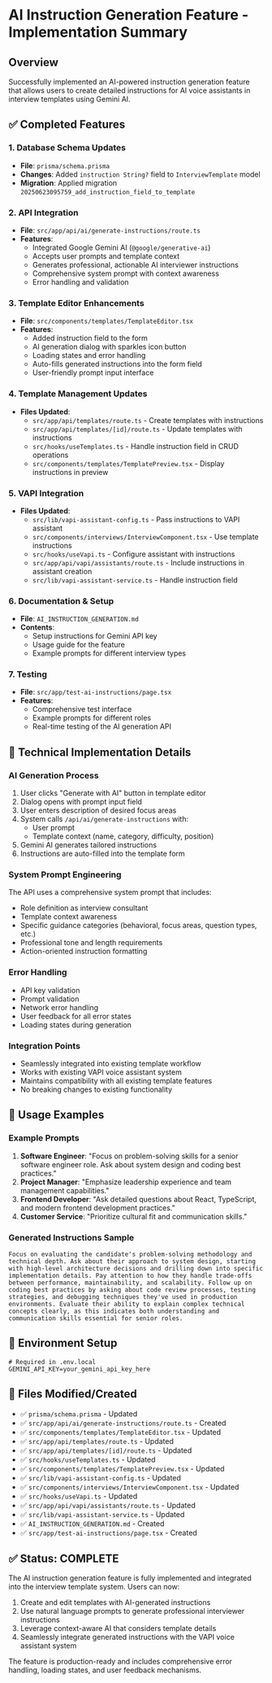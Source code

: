 # AI Instruction Generation Feature - Implementation Summary

## Overview
Successfully implemented an AI-powered instruction generation feature that allows users to create detailed instructions for AI voice assistants in interview templates using Gemini AI.

## ✅ Completed Features

### 1. Database Schema Updates
- **File**: `prisma/schema.prisma`
- **Changes**: Added `instruction String?` field to `InterviewTemplate` model
- **Migration**: Applied migration `20250623095759_add_instruction_field_to_template`

### 2. API Integration
- **File**: `src/app/api/ai/generate-instructions/route.ts`
- **Features**:
  - Integrated Google Gemini AI (`@google/generative-ai`)
  - Accepts user prompts and template context
  - Generates professional, actionable AI interviewer instructions
  - Comprehensive system prompt with context awareness
  - Error handling and validation

### 3. Template Editor Enhancements
- **File**: `src/components/templates/TemplateEditor.tsx`
- **Features**:
  - Added instruction field to the form
  - AI generation dialog with sparkles icon button
  - Loading states and error handling
  - Auto-fills generated instructions into the form field
  - User-friendly prompt input interface

### 4. Template Management Updates
- **Files Updated**:
  - `src/app/api/templates/route.ts` - Create templates with instructions
  - `src/app/api/templates/[id]/route.ts` - Update templates with instructions
  - `src/hooks/useTemplates.ts` - Handle instruction field in CRUD operations
  - `src/components/templates/TemplatePreview.tsx` - Display instructions in preview

### 5. VAPI Integration
- **Files Updated**:
  - `src/lib/vapi-assistant-config.ts` - Pass instructions to VAPI assistant
  - `src/components/interviews/InterviewComponent.tsx` - Use template instructions
  - `src/hooks/useVapi.ts` - Configure assistant with instructions
  - `src/app/api/vapi/assistants/route.ts` - Include instructions in assistant creation
  - `src/lib/vapi-assistant-service.ts` - Handle instruction field

### 6. Documentation & Setup
- **File**: `AI_INSTRUCTION_GENERATION.md`
- **Contents**:
  - Setup instructions for Gemini API key
  - Usage guide for the feature
  - Example prompts for different interview types

### 7. Testing
- **File**: `src/app/test-ai-instructions/page.tsx`
- **Features**:
  - Comprehensive test interface
  - Example prompts for different roles
  - Real-time testing of the AI generation API

## 🔧 Technical Implementation Details

### AI Generation Process
1. User clicks "Generate with AI" button in template editor
2. Dialog opens with prompt input field
3. User enters description of desired focus areas
4. System calls `/api/ai/generate-instructions` with:
   - User prompt
   - Template context (name, category, difficulty, position)
5. Gemini AI generates tailored instructions
6. Instructions are auto-filled into the template form

### System Prompt Engineering
The API uses a comprehensive system prompt that includes:
- Role definition as interview consultant
- Template context awareness
- Specific guidance categories (behavioral, focus areas, question types, etc.)
- Professional tone and length requirements
- Action-oriented instruction formatting

### Error Handling
- API key validation
- Prompt validation
- Network error handling
- User feedback for all error states
- Loading states during generation

### Integration Points
- Seamlessly integrated into existing template workflow
- Works with existing VAPI voice assistant system
- Maintains compatibility with all existing template features
- No breaking changes to existing functionality

## 🚀 Usage Examples

### Example Prompts
1. **Software Engineer**: "Focus on problem-solving skills for a senior software engineer role. Ask about system design and coding best practices."
2. **Project Manager**: "Emphasize leadership experience and team management capabilities."
3. **Frontend Developer**: "Ask detailed questions about React, TypeScript, and modern frontend development practices."
4. **Customer Service**: "Prioritize cultural fit and communication skills."

### Generated Instructions Sample
```
Focus on evaluating the candidate's problem-solving methodology and technical depth. Ask about their approach to system design, starting with high-level architecture decisions and drilling down into specific implementation details. Pay attention to how they handle trade-offs between performance, maintainability, and scalability. Follow up on coding best practices by asking about code review processes, testing strategies, and debugging techniques they've used in production environments. Evaluate their ability to explain complex technical concepts clearly, as this indicates both understanding and communication skills essential for senior roles.
```

## 🔑 Environment Setup
```env
# Required in .env.local
GEMINI_API_KEY=your_gemini_api_key_here
```

## 📁 Files Modified/Created
- ✅ `prisma/schema.prisma` - Updated
- ✅ `src/app/api/ai/generate-instructions/route.ts` - Created
- ✅ `src/components/templates/TemplateEditor.tsx` - Updated
- ✅ `src/app/api/templates/route.ts` - Updated
- ✅ `src/app/api/templates/[id]/route.ts` - Updated
- ✅ `src/hooks/useTemplates.ts` - Updated
- ✅ `src/components/templates/TemplatePreview.tsx` - Updated
- ✅ `src/lib/vapi-assistant-config.ts` - Updated
- ✅ `src/components/interviews/InterviewComponent.tsx` - Updated
- ✅ `src/hooks/useVapi.ts` - Updated
- ✅ `src/app/api/vapi/assistants/route.ts` - Updated
- ✅ `src/lib/vapi-assistant-service.ts` - Updated
- ✅ `AI_INSTRUCTION_GENERATION.md` - Created
- ✅ `src/app/test-ai-instructions/page.tsx` - Created

## ✅ Status: COMPLETE

The AI instruction generation feature is fully implemented and integrated into the interview template system. Users can now:

1. Create and edit templates with AI-generated instructions
2. Use natural language prompts to generate professional interviewer instructions
3. Leverage context-aware AI that considers template details
4. Seamlessly integrate generated instructions with the VAPI voice assistant system

The feature is production-ready and includes comprehensive error handling, loading states, and user feedback mechanisms.
